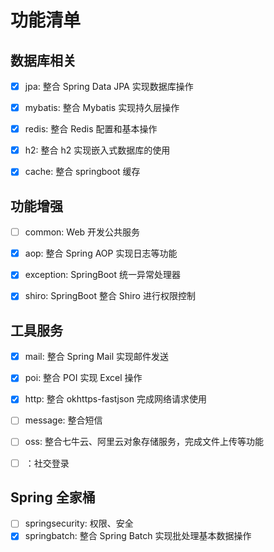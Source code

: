 # 功能清单


## 数据库相关
- [x] jpa: 整合 Spring Data JPA 实现数据库操作
- [x] mybatis: 整合 Mybatis 实现持久层操作
- [x] redis: 整合 Redis 配置和基本操作
- [x] h2: 整合 h2 实现嵌入式数据库的使用
- [x] cache: 整合 springboot 缓存


## 功能增强
- [ ] common: Web 开发公共服务
- [x] aop: 整合 Spring AOP 实现日志等功能
- [x] exception: SpringBoot 统一异常处理器

- [x] shiro: SpringBoot 整合 Shiro 进行权限控制

  

## 工具服务
- [x] mail: 整合 Spring Mail 实现邮件发送
- [x] poi: 整合 POI 实现 Excel 操作
- [x] http: 整合 okhttps-fastjson 完成网络请求使用
- [ ] message: 整合短信
- [ ] oss: 整合七牛云、阿里云对象存储服务，完成文件上传等功能

- [ ] ：社交登录

## Spring 全家桶
- [ ] springsecurity: 权限、安全
- [x] springbatch: 整合 Spring Batch 实现批处理基本数据操作 
